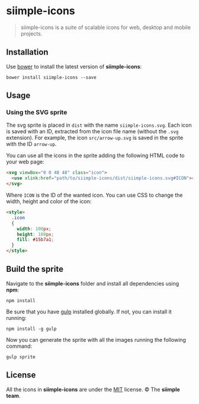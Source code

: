 # siimple-icons

> siimple-icons is a suite of scalable icons for web, desktop and mobile projects.


## Installation 

Use [bower](https://bower.io) to install the latest version of **siimple-icons**:

```
bower install siimple-icons --save
```


## Usage

### Using the SVG sprite

The svg sprite is placed in `dist` with the name `siimple-icons.svg`. Each icon is saved with an ID, extracted from the icon file name (without the `.svg` extension). For example, the icon `src/arrow-up.svg` is saved in the sprite with the ID `arrow-up`.  

You can use all the icons in the sprite adding the following HTML code to your web page:

```html
<svg viewBox="0 0 48 48" class="icon">
  <use xlink:href="path/to/siimple-icons/dist/siimple-icons.svg#ICON"></use>
</svg>
```

Where `ICON` is the ID of the wanted icon. You can use CSS to change the width, height and color of the icon: 

```html
<style>
  .icon 
  {
    width: 100px;
    height: 100px;
    fill: #15b7a1;
  }
</style>
```

## Build the sprite

Navigate to the **siimple-icons** folder and install all dependencies using **npm**:

```
npm install
```

Be sure that you have [gulp](https://github.com/gulpjs/gulp) installed globally. If not, you can install it running: 

```
npm install -g gulp
```

Now you can generate the sprite with all the images running the following command:

```
gulp sprite
```



## License 

All the icons in **siimple-icons** are under the [MIT](./LICENSE) license. &copy; The **siimple team**.
